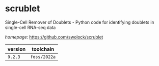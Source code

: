 # scrublet

Single-Cell Remover of Doublets - Python code for identifying doublets in single-cell RNA-seq data

*homepage*: <https://github.com/swolock/scrublet>

version | toolchain
--------|----------
``0.2.3`` | ``foss/2022a``
